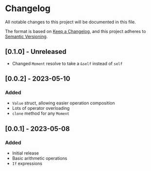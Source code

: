 # Changelog

All notable changes to this project will be documented in this file.

The format is based on [Keep a Changelog](https://keepachangelog.com/en/1.0.0/),
and this project adheres to [Semantic Versioning](https://semver.org/spec/v2.0.0.html).

## [0.1.0] - Unreleased

- Changed `Moment` resolve to take a `&self` instead of `self`

## [0.0.2] - 2023-05-10

### Added

- `Value` struct, allowing easier operation composition
- Lots of operator overloading
- `clone` method for any `Moment`

## [0.0.1] - 2023-05-08

### Added

- Initial release
- Basic arithmetic operations
- `If` expressions